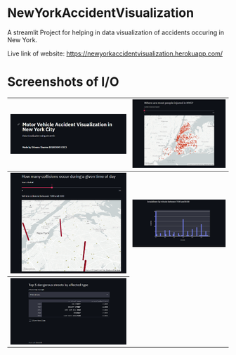 # NewYorkAccidentVisualization
A streamlit Project for helping in data visualization of accidents occuring in New York.

Live link of website: https://newyorkaccidentvisualization.herokuapp.com/


# Screenshots of I/O

<table style="width:100%">
  <tr>
    <th><img src="img/ss1.png" width=400/></th>
    <th><img src="img/ss2.png" width=400/></th>
  </tr>
  <tr>
    <th><img src="img/ss3.png" width=400/></th>
    <th><img src="img/ss4.png" width=400/></th>
  </tr>
  <tr>
    <th><img src="img/ss5.png" width=500/></th>
  </tr>
 </table>



